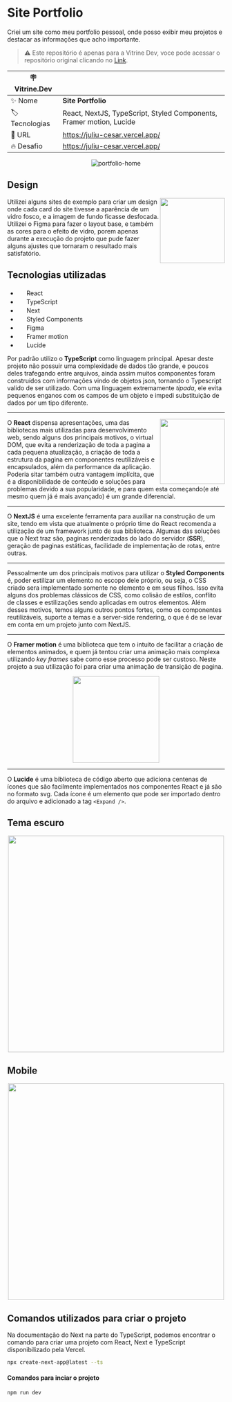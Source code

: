 # Site Portfolio

Criei um site como meu portfolio pessoal, onde posso exibir meu projetos e destacar as informações que acho importante. 

> :warning: Este repositório é apenas para a Vitrine Dev, voce pode acessar o repositório original clicando no <a href="https://github.com/juliu-cesar/Portfolio">Link</a>.

| :placard: Vitrine.Dev |     |
| -------------  | --- |
| :sparkles: Nome        | **Site Portfolio**
| :label: Tecnologias | React, NextJS, TypeScript, Styled Components, Framer motion, Lucide
| :rocket: URL         | https://juliu-cesar.vercel.app/
| :fire: Desafio     | https://juliu-cesar.vercel.app/

<div align="center">
  
![portfolio-home](https://github.com/JuliuCesarC/Portfolio/assets/106402577/b24cf524-30e1-4700-82d1-da293544dcc9.png#vitrinedev)
  
</div>

## Design

<img src="https://user-images.githubusercontent.com/121033909/232162538-68ecdab5-6984-4973-99b5-ddab88d62bb5.png" height="150" align="right" />

Utilizei alguns sites de exemplo para criar um design onde cada card do site tivesse a aparência de um vidro fosco, e a imagem de fundo ficasse desfocada. Utilizei o Figma para fazer o layout base, e também as cores para o efeito de vidro, porem apenas durante a execução do projeto que pude fazer alguns ajustes que tornaram o resultado mais satisfatório.

## Tecnologias utilizadas

<ul list-style="none">

  <li><img src="https://cdn.jsdelivr.net/gh/devicons/devicon/icons/react/react-original.svg" height="17" /> React</li>
  <li><img src="https://cdn.jsdelivr.net/gh/devicons/devicon/icons/typescript/typescript-original.svg" height="17" /> TypeScript</li>
  <li><img src="https://user-images.githubusercontent.com/121033909/218092081-8feb03b4-7444-4018-a550-e704a77bc53f.svg" height="17" /> Next</li>
  <li><img src="https://user-images.githubusercontent.com/121033909/218092677-03759c36-3450-4cdb-be27-24e892913862.png" height="17"/> Styled Components</li>
  <li><img src="https://cdn.jsdelivr.net/gh/devicons/devicon/icons/figma/figma-original.svg" height="17"/> Figma</li>
  <li><img src="https://user-images.githubusercontent.com/121033909/232154892-371a4d9b-5dfe-4eee-a71c-323dec4fffe4.png" height="17"/> Framer motion</li>
  <li><img src="https://user-images.githubusercontent.com/121033909/232154904-8fc1bf29-f0ef-4a65-b7a6-42a1fb27f6d7.png" height="17"/> Lucide</li>

</ul>

Por padrão utilizo o **TypeScript** como linguagem principal. Apesar deste projeto não possuir uma complexidade de dados tão grande, e poucos deles trafegando entre arquivos, ainda assim muitos componentes foram construídos com informações vindo de objetos json, tornando o Typescript valido de ser utilizado. Com uma linguagem extremamente *tipada*, ele evita pequenos enganos com os campos de um objeto e impedi substituição de dados por um tipo diferente.

___

<img src="https://user-images.githubusercontent.com/121033909/232574244-ff907f65-87dd-435c-8366-8f7c54d34ffc.png" height="150" align="right" />

O **React** dispensa apresentações, uma das bibliotecas mais utilizadas para desenvolvimento web, sendo alguns dos principais motivos, o virtual DOM, que evita a renderização de toda a pagina a cada pequena atualização, a criação de toda a estrutura da pagina em componentes reutilizáveis e encapsulados, além da performance da aplicação. Poderia sitar também outra vantagem implícita, que é a disponibilidade de conteúdo e soluções para problemas devido a sua popularidade, e para quem esta começando(e até mesmo quem já é mais avançado) é um grande diferencial.

___

O **NextJS** é uma excelente ferramenta para auxiliar na construção de um site, tendo em vista que atualmente o próprio time do React recomenda a utilização de um framework junto de sua biblioteca. Algumas das soluções que o Next traz são, paginas renderizadas do lado do servidor (**SSR**), geração de paginas estáticas, facilidade de implementação de rotas, entre outras.

___

Pessoalmente um dos principais motivos para utilizar o **Styled Components** é, poder estilizar um elemento no escopo dele próprio, ou seja, o CSS criado sera implementado somente no elemento e em seus filhos. Isso evita alguns dos problemas clássicos de CSS, como colisão de estilos, conflito de classes e estilizações sendo aplicadas em outros elementos. Além desses motivos, temos alguns outros pontos fortes, como os componentes reutilizáveis, suporte a temas e a server-side rendering, o que é de se levar em conta em um projeto junto com NextJS.

___

O **Framer motion** é uma biblioteca que tem o intuito de facilitar a criação de elementos animados, e quem já tentou criar uma animação mais complexa utilizando *key frames* sabe como esse processo pode ser custoso. Neste projeto a sua utilização foi para criar uma animação de transição de pagina.

<div align="center">
<img src="https://user-images.githubusercontent.com/121033909/232593589-00e9304d-765b-41fa-a8cb-402b3ee56faa.gif" height="200"/>
</div>

___

O **Lucide** é uma biblioteca de código aberto que adiciona centenas de ícones que são facilmente implementados nos componentes React e já são no formato svg. Cada ícone é um elemento que pode ser importado dentro do arquivo e adicionado a tag `<Expand />`.

## Tema escuro

<div align="center">

<img src="https://user-images.githubusercontent.com/121033909/232614003-bc0c9bf4-9542-4831-acc1-6b22dc80563b.png" height="500"/>

</div>

## Mobile

<div align="center">

<img src="https://user-images.githubusercontent.com/121033909/232614018-9eb8ccea-a23b-4398-a020-b2caf3a302d9.png" height="500"/>

</div>

## Comandos utilizados para criar o projeto

Na documentação do Next na parte do TypeScript, podemos encontrar o comando para criar uma projeto com React, Next e TypeScript disponibilizado pela Vercel.

```bash
npx create-next-app@latest --ts
```

#### Comandos para inciar o projeto

```bash
npm run dev
```
